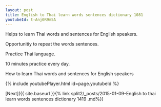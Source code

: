```yaml
---
layout: post
title: English to Thai learn words sentences dictionary 1081 
youtubeId: t-Anj0R9m5A
---
```

 
 
Helps to learn Thai words and sentences for English speakers.

Opportunitiy to repeat the words sentences. 

Practice Thai language. 
 
10 minutes practice every day. 
 
How to learn Thai words and sentences for English speakers 
 
{% include youtubePlayer.html id=page.youtubeId %}
 
 
[Next]({{ site.baseurl }}{% link  split2/_posts/2015-01-09-English to thai learn words sentences dictionary 1419 .md%})
 
